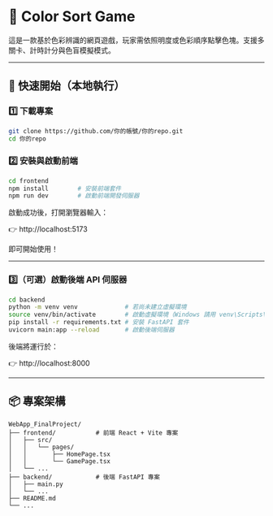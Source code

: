 # 🎨 Color Sort Game

這是一款基於色彩辨識的網頁遊戲，玩家需依照明度或色彩順序點擊色塊。支援多關卡、計時計分與色盲模擬模式。

---

## 🚀 快速開始（本地執行）

### 1️⃣ 下載專案

```bash
git clone https://github.com/你的帳號/你的repo.git
cd 你的repo
```

### 2️⃣ 安裝與啟動前端

```bash
cd frontend
npm install        # 安裝前端套件
npm run dev        # 啟動前端開發伺服器
```

啟動成功後，打開瀏覽器輸入：

👉 http://localhost:5173

即可開始使用！

---

### 3️⃣（可選）啟動後端 API 伺服器

```bash
cd backend
python -m venv venv             # 若尚未建立虛擬環境
source venv/bin/activate        # 啟動虛擬環境（Windows 請用 venv\Scripts\activate）
pip install -r requirements.txt # 安裝 FastAPI 套件
uvicorn main:app --reload       # 啟動後端伺服器
```

後端將運行於：

👉 http://localhost:8000

---

## 📦 專案架構

```
WebApp_FinalProject/
├── frontend/           # 前端 React + Vite 專案
│   ├── src/
│   │   └── pages/
│   │       ├── HomePage.tsx
│   │       └── GamePage.tsx
│   └── ...
├── backend/            # 後端 FastAPI 專案
│   ├── main.py
│   └── ...
├── README.md
└── ...
```